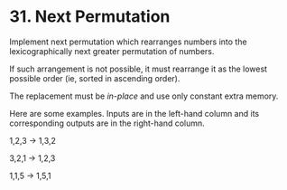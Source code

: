# 31. Next Permutation

Implement next permutation
which rearranges numbers into the lexicographically next greater permutation of numbers.

If such arrangement is not possible,
it must rearrange it as the lowest possible order (ie, sorted in ascending order).

The replacement must be _in-place_ and use only constant extra memory.

Here are some examples.
Inputs are in the left-hand column and
its corresponding outputs are in the right-hand column.

1,2,3 → 1,3,2

3,2,1 → 1,2,3

1,1,5 → 1,5,1

